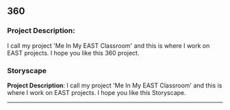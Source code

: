 ## **360**

### **Project Description:**
I call my project 'Me In My EAST Classroom' and this is where I work on EAST projects. I hope you like this 360 project.

<script src="//vizor.io/scripts/embed.js" data-vizorurl="//vizor.io/embed/gitbritt/360-world-copy" ></script>

### Storyscape

**Project Description**:
I call my project 'Me In My EAST Classroom' and this is where I work on EAST projects. I hope you like this Storyscape.

<script src='//vizor.io/static/scripts/vizor-360-embed.js' data-vizorurl='//vizor.io/embed/8707637121/meinmyeastclassroom'></script>


***
